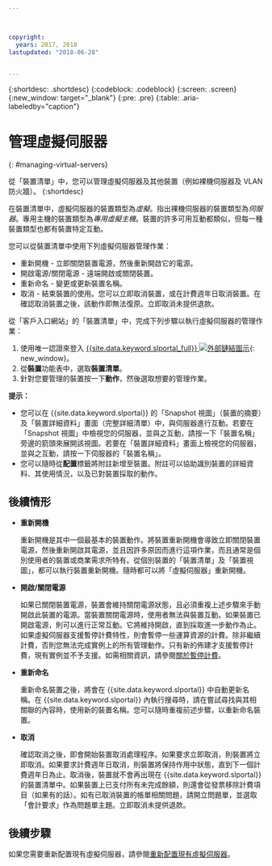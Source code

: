 ```yaml
---



copyright:
  years: 2017, 2018
lastupdated: "2018-06-28"


---
```


{:shortdesc: .shortdesc}
{:codeblock: .codeblock}
{:screen: .screen}
{:new_window: target="_blank"}
{:pre: .pre}
{:table: .aria-labeledby="caption"}


# 管理虛擬伺服器
{: #managing-virtual-servers}

從「裝置清單」中，您可以管理虛擬伺服器及其他裝置（例如裸機伺服器及 VLAN 防火牆）。
{:shortdesc}

在裝置清單中，虛擬伺服器的裝置類型為*虛擬*。指出裸機伺服器的裝置類型為*伺服器*。專用主機的裝置類型為*專用虛擬主機*。裝置的許多可用互動都類似，但每一種裝置類型也都有裝置特定互動。

您可以從裝置清單中使用下列虛擬伺服器管理作業：
* 重新開機 - 立即關閉裝置電源，然後重新開啟它的電源。
* 開啟電源/關閉電源 - 遠端開啟或關閉裝置。
* 重新命名 - 變更或更新裝置名稱。
* 取消 - 結束裝置的使用。您可以立即取消裝置，或在計費週年日取消裝置。在確認取消裝置之後，該動作即無法復原。立即取消未提供退款。

從「客戶入口網站」的「裝置清單」中，完成下列步驟以執行虛擬伺服器的管理作業：  
1. 使用唯一認證來登入 [{{site.data.keyword.slportal_full}} ![外部鏈結圖示](../icons/launch-glyph.svg "外部鏈結圖示")](https://control.softlayer.com/){: new_window}。 
2. 從**裝置**功能表中，選取**裝置清單**。
3. 針對您要管理的裝置按一下**動作**，然後選取想要的管理作業。

**提示：** 
* 您可以在 {{site.data.keyword.slportal}} 的「Snapshot 視圖」（裝置的摘要）及「裝置詳細資料」畫面（完整詳細清單）中，與伺服器進行互動。若要在「Snapshot 視圖」中檢視您的伺服器，並與之互動，請按一下「裝置名稱」旁邊的箭頭來展開該視圖。若要在「裝置詳細資料」畫面上檢視您的伺服器，並與之互動，請按一下伺服器的「裝置名稱」。
* 您可以隨時從**配置**標籤將附註新增至裝置。附註可以協助識別裝置的詳細資料、其使用情況，以及已對裝置採取的動作。

## 後續情形
* **重新開機**

    重新開機是其中一個最基本的裝置動作。將裝置重新開機會導致立即關閉裝置電源，然後重新開啟其電源，並且因許多原因而進行這項作業，而且通常是個別使用者的裝置或商業需求所特有。從個別裝置的「裝置清單」及「裝置視圖」，都可以執行裝置重新開機。隨時都可以將「虛擬伺服器」重新開機。  

* **開啟/關閉電源**

    如果已關閉裝置電源，裝置會維持關閉電源狀態，且必須重複上述步驟來手動開啟此裝置的電源。當裝置關閉電源時，使用者無法與裝置互動。如果裝置已開啟電源，則可以進行正常互動。它將維持開啟，直到採取進一步動作為止。如果虛擬伺服器支援暫停計費特性，則會暫停一些運算資源的計費。除非繼續計費，否則您無法完成實例上的所有管理動作。只有新的佈建才支援暫停計費，現有實例並不予支援。如需相關資訊，請參閱[關於暫停計費](vsi_about_suspend.html)。

* **重新命名**

  重新命名裝置之後，將會在 {{site.data.keyword.slportal}} 中自動更新名稱。在 {{site.data.keyword.slportal}} 內執行搜尋時，請在嘗試尋找與其相關聯的內容時，使用新的裝置名稱。您可以隨時重複前述步驟，以重新命名裝置。

* **取消**

  確認取消之後，即會開始裝置取消處理程序。如果要求立即取消，則裝置將立即取消。如果要求計費週年日取消，則裝置將保持作用中狀態，直到下一個計費週年日為止。取消後，裝置就不會再出現在 {{site.data.keyword.slportal}} 的裝置清單中。如果裝置上已支付所有未完成餘額，則還會從發票移除計費項目（如果有的話）。如有已取消裝置的帳單相關問題，請開立問題單，並選取「會計要求」作為問題單主題。立即取消未提供退款。
  
## 後續步驟
如果您需要重新配置現有虛擬伺服器，請參閱[重新配置現有虛擬伺服器](../vsi/vsi_reconfigure.html)。

